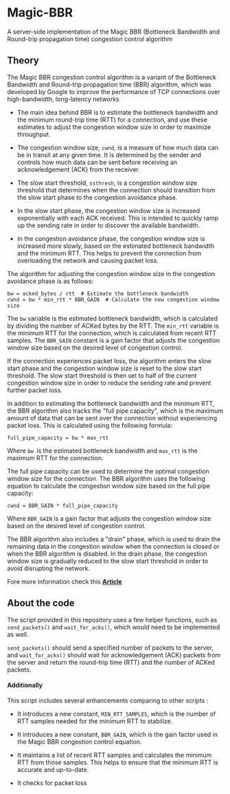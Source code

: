 # Magic-BBR
A server-side implementation of the Magic BBR (Bottleneck Bandwidth and Round-trip propagation time) congestion control algorithm


## Theory
The Magic BBR congestion control algorithm is a variant of the Bottleneck Bandwidth and Round-trip propagation time (BBR) algorithm, which was developed by Google to improve the performance of TCP connections over high-bandwidth, long-latency networks
<!--more-->

- The main idea behind BBR is to estimate the bottleneck bandwidth and the minimum round-trip time (RTT) for a connection, and use these estimates to adjust the congestion window size in order to maximize throughput.

<!--more-->



- The congestion window size, `cwnd`, is a measure of how much data can be in transit at any given time. It is determined by the sender and controls how much data can be sent before receiving an acknowledgement (ACK) from the receiver.


<!--more-->


- The slow start threshold, `ssthresh`, is a congestion window size threshold that determines when the connection should transition from the slow start phase to the congestion avoidance phase.

<!--more-->

- In the slow start phase, the congestion window size is increased exponentially with each ACK received. This is intended to quickly ramp up the sending rate in order to discover the available bandwidth.

- In the congestion avoidance phase, the congestion window size is increased more slowly, based on the estimated bottleneck bandwidth and the minimum RTT. This helps to prevent the connection from overloading the network and causing packet loss.
<!--more-->


The algorithm for adjusting the congestion window size in the congestion avoidance phase is as follows:

<!--more-->

```
bw = acked_bytes / rtt  # Estimate the bottleneck bandwidth
cwnd = bw * min_rtt * BBR_GAIN  # Calculate the new congestion window size

```
The `bw` variable is the estimated bottleneck bandwidth, which is calculated by dividing the number of ACKed bytes by the RTT. The `min_rtt` variable is the minimum RTT for the connection, which is calculated from recent RTT samples. The `BBR_GAIN` constant is a gain factor that adjusts the congestion window size based on the desired level of congestion control.
<!--more-->


<!--more-->

If the connection experiences packet loss, the algorithm enters the slow start phase and the congestion window size is reset to the slow start threshold. The slow start threshold is then set to half of the current congestion window size in order to reduce the sending rate and prevent further packet loss.
<!--more-->



<!--more-->
In addition to estimating the bottleneck bandwidth and the minimum RTT, the BBR algorithm also tracks the "full pipe capacity", which is the maximum amount of data that can be sent over the connection without experiencing packet loss. This is calculated using the following formula:

```
full_pipe_capacity = bw * max_rtt

```
<!--more-->
Where `bw `is the estimated bottleneck bandwidth and `max_rtt` is the maximum RTT for the connection.

The full pipe capacity can be used to determine the optimal congestion window size for the connection. The BBR algorithm uses the following equation to calculate the congestion window size based on the full pipe capacity:

```
cwnd = BBR_GAIN * full_pipe_capacity

```
Where `BBR_GAIN` is a gain factor that adjusts the congestion window size based on the desired level of congestion control.

The BBR algorithm also includes a "drain" phase, which is used to drain the remaining data in the congestion window when the connection is closed or when the BBR algorithm is disabled. In the drain phase, the congestion window size is gradually reduced to the slow start threshold in order to avoid disrupting the network.

Fore more information check this **[Article](https://queue.acm.org/detail.cfm?id=3022184 "Article")**
<!--more-->


## About the code

The script provided in this repository uses a few helper functions, such as `send_packets()` and `wait_for_acks()`, which would need to be implemented as well.

 `send_packets()` should send a specified number of packets to the server, and `wait_for_acks()` should wait for acknowledgement (ACK) packets from the server and return the round-trip time (RTT) and the number of ACKed packets.

<!--more-->

#### Additionally

This script includes several enhancements comparing to other scripts :

- It introduces a new constant, `MIN_RTT_SAMPLES`, which is the number of RTT samples needed for the minimum RTT to stabilize.


- It introduces a new constant, `BBR_GAIN`, which is the gain factor used in the Magic BBR congestion control equation.


- It maintains a list of recent RTT samples and calculates the minimum RTT from those samples. This helps to ensure that the minimum RTT is accurate and up-to-date.


- It checks for packet loss

